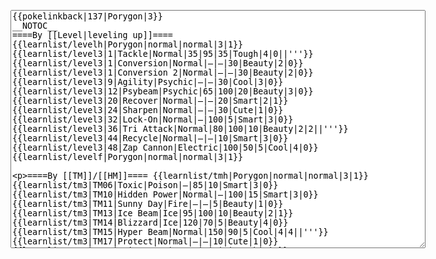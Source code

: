</p><textarea readonly="" accesskey="," id="wpTextbox1" cols="80" rows="25" style="" class="mw-editfont-monospace" lang="en" dir="ltr" name="wpTextbox1">{{pokelinkback|137|Porygon|3}}
__NOTOC__
====By [[Level|leveling up]]====
{{learnlist/levelh|Porygon|normal|normal|3|1}}
{{learnlist/level3|1|Tackle|Normal|35|95|35|Tough|4|0||'''}}
{{learnlist/level3|1|Conversion|Normal|—|—|30|Beauty|2|0}}
{{learnlist/level3|1|Conversion 2|Normal|—|—|30|Beauty|2|0}}
{{learnlist/level3|9|Agility|Psychic|—|—|30|Cool|3|0}}
{{learnlist/level3|12|Psybeam|Psychic|65|100|20|Beauty|3|0}}
{{learnlist/level3|20|Recover|Normal|—|—|20|Smart|2|1}}
{{learnlist/level3|24|Sharpen|Normal|—|—|30|Cute|1|0}}
{{learnlist/level3|32|Lock-On|Normal|—|100|5|Smart|3|0}}
{{learnlist/level3|36|Tri Attack|Normal|80|100|10|Beauty|2|2||'''}}
{{learnlist/level3|44|Recycle|Normal|—|—|10|Smart|3|0}}
{{learnlist/level3|48|Zap Cannon|Electric|100|50|5|Cool|4|0}}
{{learnlist/levelf|Porygon|normal|normal|3|1}}

====By [[TM]]/[[HM]]====
{{learnlist/tmh|Porygon|normal|normal|3|1}}
{{learnlist/tm3|TM06|Toxic|Poison|—|85|10|Smart|3|0}}
{{learnlist/tm3|TM10|Hidden Power|Normal|—|100|15|Smart|3|0}}
{{learnlist/tm3|TM11|Sunny Day|Fire|—|—|5|Beauty|1|0}}
{{learnlist/tm3|TM13|Ice Beam|Ice|95|100|10|Beauty|2|1}}
{{learnlist/tm3|TM14|Blizzard|Ice|120|70|5|Beauty|4|0}}
{{learnlist/tm3|TM15|Hyper Beam|Normal|150|90|5|Cool|4|4||'''}}
{{learnlist/tm3|TM17|Protect|Normal|—|—|10|Cute|1|0}}
{{learnlist/tm3|TM18|Rain Dance|Water|—|—|5|Tough|1|0}}
{{learnlist/tm3|TM21|Frustration|Normal|—|100|20|Cute|1|0||'''}}
{{learnlist/tm3|TM22|SolarBeam|Grass|120|100|10|Cool|4|0}}
{{learnlist/tm3|TM23|Iron Tail|Steel|100|75|15|Cool|1|4}}
{{learnlist/tm3|TM24|Thunderbolt|Electric|95|100|15|Cool|4|0}}
{{learnlist/tm3|TM25|Thunder|Electric|120|70|10|Cool|2|2}}
{{learnlist/tm3|TM27|Return|Normal|—|100|20|Cute|1|0||'''}}
{{learnlist/tm3|TM29|Psychic|Psychic|90|100|10|Smart|1|3}}
{{learnlist/tm3|TM30|Shadow Ball|Ghost|80|100|15|Smart|3|0}}
{{learnlist/tm3|TM32|Double Team|Normal|—|—|15|Cool|2|0}}
{{learnlist/tm3|TM34|Shock Wave|Electric|60|—|20|Cool|2|0}}
{{learnlist/tm3|TM40|Aerial Ace|Flying|60|—|20|Cool|2|0}}
{{learnlist/tm3|TM42|Facade|Normal|70|100|20|Cute|2|0||'''}}
{{learnlist/tm3|TM43|Secret Power|Normal|70|100|20|Smart|1|0||'''}}
{{learnlist/tm3|TM44|Rest|Psychic|—|—|10|Cute|2|0}}
{{learnlist/tm3|TM46|Thief|Dark|40|100|10|Tough|1|0}}
{{learnlist/tm3|HM05|Flash|Normal|—|70|20|Beauty|3|0}}
{{learnlist/tmf|Porygon|normal|normal|3|1}}

====By {{pkmn|breeding}}====
{{learnlist/breedh|Porygon|normal|normal|3|1}}
{{learnlist/breed3null}}
{{learnlist/breedf|Porygon|normal|normal|3|1}}

====By [[Move Tutor|tutoring]]====
{{learnlist/tutorh|Porygon|normal|normal|3|1}}
{{learnlist/tutor3|Double-Edge|Normal|120|100|15|Tough|6|0||'''|yes|yes|yes}}
{{learnlist/tutor3|Dream Eater|Psychic|100|100|15|Smart|2|2|||yes|yes|yes}}
{{learnlist/tutor3|Endure|Normal|—|—|10|Tough|2|0|||no|yes|no}}
{{learnlist/tutor3|Icy Wind|Ice|55|95|15|Beauty|1|3|||no|yes|yes}}
{{learnlist/tutor3|Mimic|Normal|—|—|10|Cute|1|0|||yes|yes|yes}}
{{learnlist/tutor3|Nightmare|Ghost|—|—|15|Smart|1|3|||no|no|yes}}
{{learnlist/tutor3|Psych Up|Normal|—|—|10|Smart|2|0|||no|yes|no}}
{{learnlist/tutor3|Sleep Talk|Normal|—|—|10|Cute|3|0|||no|yes|no}}
{{learnlist/tutor3|Snore|Normal|40|100|15|Cute|4|0||'''|no|yes|no}}
{{learnlist/tutor3|Substitute|Normal|—|—|10|Smart|2|0|||yes|yes|yes}}
{{learnlist/tutor3|Swagger|Normal|—|90|15|Cute|2|0|||no|yes|yes}}
{{learnlist/tutor3|Swift|Normal|60|—|20|Cool|2|0||'''|no|yes|no}}
{{learnlist/tutor3|Thunder Wave|Electric|—|100|20|Cool|2|1|||yes|yes|yes}}
{{learnlist/tutorf|Porygon|normal|normal|3|1}}

[[fr:Porygon/Génération 3]]
[[it:Porygon/Mosse apprese in terza generazione]]
[[ja:ポリゴン/第六世代以前のおぼえるわざ]]
[[zh:多边兽/第三世代招式表]]
